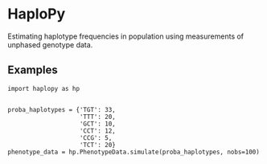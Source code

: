 # HaploPy

Estimating haplotype frequencies in population 
using measurements of unphased genotype data.

## Examples

```
import haplopy as hp


proba_haplotypes = {'TGT': 33, 
                    'TTT': 20,      
                    'GCT': 10, 
                    'CCT': 12,
                    'CCG': 5,
                    'TCT': 20}
phenotype_data = hp.PhenotypeData.simulate(proba_haplotypes, nobs=100)
```